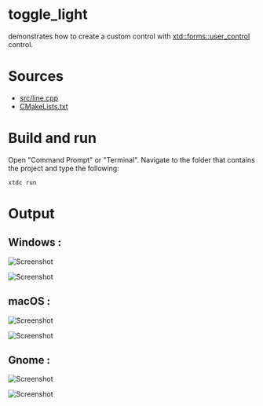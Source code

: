 # toggle_light

demonstrates how to create a custom control with [xtd::forms::user_control](https://gammasoft71.github.io/xtd/reference_guides/latest/classxtd_1_1forms_1_1user__control.html) control.

# Sources

* [src/line.cpp](src/toggle_light.cpp)
* [CMakeLists.txt](CMakeLists.txt)

# Build and run

Open "Command Prompt" or "Terminal". Navigate to the folder that contains the project and type the following:

```shell
xtdc run
```

# Output

## Windows :

![Screenshot](../../../../docs/pictures/examples/toggle_light_w.png)

![Screenshot](../../../../docs/pictures/examples/toggle_light_wd.png)

## macOS :

![Screenshot](../../../../docs/pictures/examples/toggle_light_m.png)

![Screenshot](../../../../docs/pictures/examples/toggle_light_md.png)

## Gnome :

![Screenshot](../../../../docs/pictures/examples/toggle_light_g.png)

![Screenshot](../../../../docs/pictures/examples/toggle_light_gd.png)

